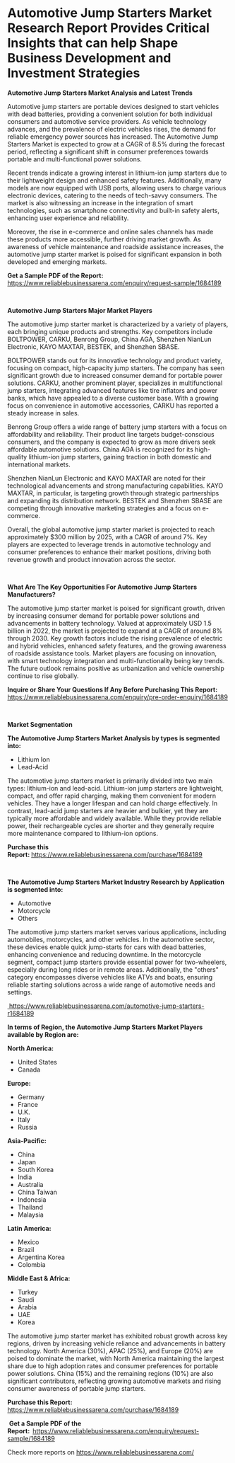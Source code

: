 <p><h1>Automotive Jump Starters Market Research Report Provides Critical Insights that can help Shape Business Development and Investment Strategies</h1></p><p><strong>Automotive Jump Starters Market Analysis and Latest Trends</strong></p>
<p><p>Automotive jump starters are portable devices designed to start vehicles with dead batteries, providing a convenient solution for both individual consumers and automotive service providers. As vehicle technology advances, and the prevalence of electric vehicles rises, the demand for reliable emergency power sources has increased. The Automotive Jump Starters Market is expected to grow at a CAGR of 8.5% during the forecast period, reflecting a significant shift in consumer preferences towards portable and multi-functional power solutions.</p><p>Recent trends indicate a growing interest in lithium-ion jump starters due to their lightweight design and enhanced safety features. Additionally, many models are now equipped with USB ports, allowing users to charge various electronic devices, catering to the needs of tech-savvy consumers. The market is also witnessing an increase in the integration of smart technologies, such as smartphone connectivity and built-in safety alerts, enhancing user experience and reliability. </p><p>Moreover, the rise in e-commerce and online sales channels has made these products more accessible, further driving market growth. As awareness of vehicle maintenance and roadside assistance increases, the automotive jump starter market is poised for significant expansion in both developed and emerging markets.</p></p>
<p><strong>Get a Sample PDF of the Report:&nbsp;</strong> <a href="https://www.reliablebusinessarena.com/enquiry/request-sample/1684189?utm_campaign=3580&utm_medium=2&utm_source=Github&utm_content=ia&utm_term=30032025&utm_id=automotive-jump-starters">https://www.reliablebusinessarena.com/enquiry/request-sample/1684189</a></p>
<p>&nbsp;</p>
<p><strong>Automotive Jump Starters Major Market Players</strong></p>
<p><p>The automotive jump starter market is characterized by a variety of players, each bringing unique products and strengths. Key competitors include BOLTPOWER, CARKU, Benrong Group, China AGA, Shenzhen NianLun Electronic, KAYO MAXTAR, BESTEK, and Shenzhen SBASE. </p><p>BOLTPOWER stands out for its innovative technology and product variety, focusing on compact, high-capacity jump starters. The company has seen significant growth due to increased consumer demand for portable power solutions. CARKU, another prominent player, specializes in multifunctional jump starters, integrating advanced features like tire inflators and power banks, which have appealed to a diverse customer base. With a growing focus on convenience in automotive accessories, CARKU has reported a steady increase in sales.</p><p>Benrong Group offers a wide range of battery jump starters with a focus on affordability and reliability. Their product line targets budget-conscious consumers, and the company is expected to grow as more drivers seek affordable automotive solutions. China AGA is recognized for its high-quality lithium-ion jump starters, gaining traction in both domestic and international markets. </p><p>Shenzhen NianLun Electronic and KAYO MAXTAR are noted for their technological advancements and strong manufacturing capabilities. KAYO MAXTAR, in particular, is targeting growth through strategic partnerships and expanding its distribution network. BESTEK and Shenzhen SBASE are competing through innovative marketing strategies and a focus on e-commerce.</p><p>Overall, the global automotive jump starter market is projected to reach approximately $300 million by 2025, with a CAGR of around 7%. Key players are expected to leverage trends in automotive technology and consumer preferences to enhance their market positions, driving both revenue growth and product innovation across the sector.</p></p>
<p>&nbsp;</p>
<p><strong>What Are The Key Opportunities For Automotive Jump Starters Manufacturers?</strong></p>
<p><p>The automotive jump starter market is poised for significant growth, driven by increasing consumer demand for portable power solutions and advancements in battery technology. Valued at approximately USD 1.5 billion in 2022, the market is projected to expand at a CAGR of around 8% through 2030. Key growth factors include the rising prevalence of electric and hybrid vehicles, enhanced safety features, and the growing awareness of roadside assistance tools. Market players are focusing on innovation, with smart technology integration and multi-functionality being key trends. The future outlook remains positive as urbanization and vehicle ownership continue to rise globally.</p></p>
<p><strong>Inquire or Share Your Questions If Any Before Purchasing This Report:</strong> <a href="https://www.reliablebusinessarena.com/enquiry/pre-order-enquiry/1684189?utm_campaign=3580&utm_medium=2&utm_source=Github&utm_content=ia&utm_term=30032025&utm_id=automotive-jump-starters">https://www.reliablebusinessarena.com/enquiry/pre-order-enquiry/1684189</a></p>
<p>&nbsp;</p>
<p><strong>Market Segmentation</strong></p>
<p><strong>The Automotive Jump Starters Market Analysis by types is segmented into:</strong></p>
<p><ul><li>Lithium Ion</li><li>Lead-Acid</li></ul></p>
<p><p>The automotive jump starters market is primarily divided into two main types: lithium-ion and lead-acid. Lithium-ion jump starters are lightweight, compact, and offer rapid charging, making them convenient for modern vehicles. They have a longer lifespan and can hold charge effectively. In contrast, lead-acid jump starters are heavier and bulkier, yet they are typically more affordable and widely available. While they provide reliable power, their rechargeable cycles are shorter and they generally require more maintenance compared to lithium-ion options.</p></p>
<p><strong>Purchase this Report:&nbsp;</strong><a href="https://www.reliablebusinessarena.com/purchase/1684189?utm_campaign=3580&utm_medium=2&utm_source=Github&utm_content=ia&utm_term=30032025&utm_id=automotive-jump-starters">https://www.reliablebusinessarena.com/purchase/1684189</a></p>
<p>&nbsp;</p>
<p><strong>The Automotive Jump Starters Market Industry Research by Application is segmented into:</strong></p>
<p><ul><li>Automotive</li><li>Motorcycle</li><li>Others</li></ul></p>
<p><p>The automotive jump starters market serves various applications, including automobiles, motorcycles, and other vehicles. In the automotive sector, these devices enable quick jump-starts for cars with dead batteries, enhancing convenience and reducing downtime. In the motorcycle segment, compact jump starters provide essential power for two-wheelers, especially during long rides or in remote areas. Additionally, the "others" category encompasses diverse vehicles like ATVs and boats, ensuring reliable starting solutions across a wide range of automotive needs and settings.</p></p>
<p><a href="https://www.reliablebusinessarena.com/automotive-jump-starters-r1684189?utm_campaign=3580&utm_medium=2&utm_source=Github&utm_content=ia&utm_term=30032025&utm_id=automotive-jump-starters">&nbsp;https://www.reliablebusinessarena.com/automotive-jump-starters-r1684189</a></p>
<p><strong>In terms of Region, the Automotive Jump Starters Market Players available by Region are:</strong></p>
<p>
    <p> <strong> North America: </strong>
        <ul>
            <li>United States</li>
            <li>Canada</li>
        </ul>
        </p> 
    <p> <strong> Europe: </strong>
        <ul>
            <li>Germany</li>
            <li>France</li>
            <li>U.K.</li>
            <li>Italy</li>
            <li>Russia</li>
        </ul>
        </p> 
    <p> <strong> Asia-Pacific: </strong>
        <ul>
            <li>China</li>
            <li>Japan</li>
            <li>South Korea</li>
            <li>India</li>
            <li>Australia</li>
            <li>China Taiwan</li>
            <li>Indonesia</li>
            <li>Thailand</li>
            <li>Malaysia</li>
        </ul>
        </p> 
    <p> <strong> Latin America: </strong>
        <ul>
            <li>Mexico</li>
            <li>Brazil</li>
            <li>Argentina Korea</li>
            <li>Colombia</li>
        </ul>
        </p> 
    <p> <strong> Middle East & Africa: </strong>
        <ul>
            <li>Turkey</li>
            <li>Saudi</li>
            <li>Arabia</li>
            <li>UAE</li>
            <li>Korea</li>
        </ul>
    </p>
    </p>
<p><p>The automotive jump starter market has exhibited robust growth across key regions, driven by increasing vehicle reliance and advancements in battery technology. North America (30%), APAC (25%), and Europe (20%) are poised to dominate the market, with North America maintaining the largest share due to high adoption rates and consumer preferences for portable power solutions. China (15%) and the remaining regions (10%) are also significant contributors, reflecting growing automotive markets and rising consumer awareness of portable jump starters.</p></p>
<p><strong>Purchase this Report: </strong><a href="https://www.reliablebusinessarena.com/purchase/1684189?utm_campaign=3580&utm_medium=2&utm_source=Github&utm_content=ia&utm_term=30032025&utm_id=automotive-jump-starters">https://www.reliablebusinessarena.com/purchase/1684189</a></p>
<p>&nbsp;<strong>Get a Sample PDF of the Report:&nbsp;&nbsp;</strong><a href="https://www.reliablebusinessarena.com/enquiry/request-sample/1684189?utm_campaign=3580&utm_medium=2&utm_source=Github&utm_content=ia&utm_term=30032025&utm_id=automotive-jump-starters">https://www.reliablebusinessarena.com/enquiry/request-sample/1684189</a></p>
<p><strong></strong></p>
<p>Check more reports on <a href="https://www.reliablebusinessarena.com/?utm_campaign=3580&utm_medium=2&utm_source=Github&utm_content=ia&utm_term=30032025&utm_id=automotive-jump-starters">https://www.reliablebusinessarena.com/</a></p>